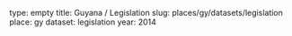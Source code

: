 type: empty
title: Guyana / Legislation
slug: places/gy/datasets/legislation
place: gy
dataset: legislation
year: 2014
